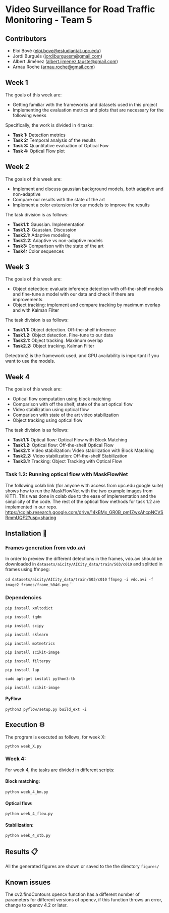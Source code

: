 # Video Surveillance for Road Traffic Monitoring - Team 5
## Contributors
- Eloi Bové (eloi.bove@estudiantat.upc.edu)
- Jordi Burgués (jordiburguesm@gmail.com)
- Albert Jiménez (albert.jimenez.tauste@gmail.com)
- Arnau Roche (arnau.roche@gmail.com)

## Week 1
The goals of this week are: 
- Getting familiar with the frameworks and datasets used in this project
- Implementing the evaluation metrics and plots that are necessary for the following weeks

Specifically, the work is divided in 4 tasks:
- **Task 1:** Detection metrics
- **Task 2:** Temporal analysis of the results
- **Task 3:** Quantitative evaluation of Optical Fow
- **Task 4:** Optical Flow plot


## Week 2
The goals of this week are:
 - Implement and discuss gaussian background models, both adaptive and non-adaptive
 - Compare our results with the state of the art
 - Implement a color extension for our models to improve the results

The task division is as follows:
 - **Task1.1:** Gaussian. Implementation
 - **Task1.2:** Gaussian. Discussion
 - **Task2.1:** Adaptive modeling 
 - **Task2.2:** Adaptive vs non-adaptive models
 - **Task3:** Comparison with the state of the art
 - **Task4:** Color sequences

## Week 3
The goals of this week are:
 - Object detection: evaluate inference detection with off-the-shelf models and fine-tune a model with our data and check if there are improvements
 - Object tracking: implement and compare tracking by maximum overlap and with Kalman Filter

The task division is as follows:
 - **Task1.1:** Object detection. Off-the-shelf inference
 - **Task1.2:** Object detection. Fine-tune to our data
 - **Task2.1:** Object tracking. Maximum overlap
 - **Task2.2:** Object tracking. Kalman Filter

Detectron2 is the framework used, and GPU availability is important if you want to use the models.

## Week 4
The goals of this week are:
 - Optical flow computation using block matching
 - Comparison with off the shelf, state of the art optical flow
 - Video stabilization using optical flow
 - Comparison with state of the art video stabilization
 - Object tracking using optical flow

The task division is as follows:
 - **Task1.1:** Optical flow: Optical Flow with Block Matching
 - **Task1.2:** Optical flow: Off-the-shelf Optical Flow
 - **Task2.1:** Video stabilization: Video stabilization with Block Matching
 - **Task2.2:** Video stabilization: Off-the-shelf Stabilization
 - **Task3.1:** Tracking: Object Tracking with Optical Flow

### Task 1.2: Running optical flow with MaskFlowNet
The following colab link (for anyone with access from upc.edu google suite) shows how to run the MaskFlowNet with the two example images from KITTI. This was done in colab due to the ease of implementation and the simplicity of the code. The rest of the optical flow methods for task 1.2 are implemented in our repo.
https://colab.research.google.com/drive/14kBMx_GR0B_pm1ZwxAhcpNCVSRmmUQF2?usp=sharing


## Installation :wrench:
### Frames generation from vdo.avi
In order to preview the different detections in the frames, vdo.avi should be downloaded in `datasets/aicity/AICity_data/train/S03/c010` and splitted in frames using ffmpeg:

`cd datasets/aicity/AICity_data/train/S03/c010`
`ffmpeg -i vdo.avi -f image2 frames/frame_%04d.png`
``

### Dependencies
`pip install xmltodict`

`pip install tqdm`

`pip install scipy`

`pip install sklearn`

`pip install motmetrics`

`pip install scikit-image`

`pip install filterpy`

`pip install lap`

`sudo apt-get install python3-tk`

`pip install scikit-image`

#### PyFlow
`python3 pyflow/setup.py build_ext -i`

  
## Execution  :gear:
The program is executed as follows, for week X:

`python week_X.py`

### Week 4:
For week 4, the tasks are divided in different scripts:
#### Block matching:
`python week_4_bm.py`
#### Optical flow:
`python week_4_flow.py`
#### Stabilization:
`python week_4_stb.py` 

## Results :clipboard:
All the generated figures are shown or saved to the the directory `figures/`

## Known issues
The cv2.findContours opencv function has a different number of parameters for different versions of opencv, if this function throws an error, change to opencv 4.2 or later.